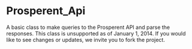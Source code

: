 Prosperent_Api
==============

A basic class to make queries to the Prosperent API and parse the responses. This class is unsupported as of January 1, 2014. If you would like to see changes or updates, we invite you to fork the project.
